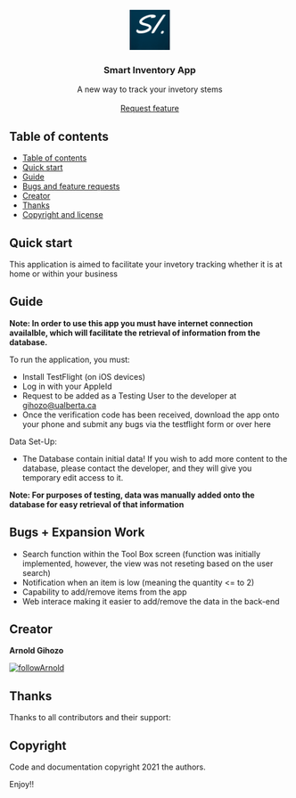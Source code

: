 
<p align="center">
  <a href="https://flutter.io/">
    <img src="https://github.com/ArnoldGihozo/Inventory_on_mobile/blob/main/assets/LogoSI.png" alt="Logo" width=72 height=72>
  </a>

  <h3 align="center">Smart Inventory App</h3>

  <p align="center">
    A new way to track your invetory stems
    <br>
    <br>
    <a href="https://github.com/ArnoldGihozo/Inventory_on_mobile/issues/new>Report bug</a>
    ·
    <a href="https://github.com/ArnoldGihozo/Inventory_on_mobile/issues/new">Request feature</a>
  </p>
</p>

## Table of contents

- [Table of contents](#table-of-contents)
- [Quick start](#quick-start)
- [Guide](#guide)
- [Bugs and feature requests](#bugs-and-feature-requests)
- [Creator](#creator)
- [Thanks](#thanks)
- [Copyright and license](#copyright-and-license)

## Quick start

This application is aimed to facilitate your invetory tracking whether it is at home or within your business

## Guide

**Note: In order to use this app you must have internet connection availalble, which will facilitate the retrieval of information from the database.**

To run the application, you must:
  - Install TestFlight (on iOS devices)
  - Log in with your AppleId
  - Request to be added as a Testing User to the developer at gihozo@ualberta.ca
  - Once the verification code has been received, download the app onto your phone and submit any bugs via the testflight form or over here
  
Data Set-Up:
  - The Database contain initial data! If you wish to add more content to the database, please contact the developer, and they will give you temporary edit         access to it.
  
  

 
 **Note: For purposes of testing, data was manually added onto the database for easy retrieval of that information**


## Bugs + Expansion Work

 - Search function within the Tool Box screen (function was initially implemented, however, the view was not reseting based on the user search)
 - Notification when an item is low (meaning the quantity <= to 2)
 - Capability to add/remove items from the app
 - Web interace making it easier to add/remove the data in the back-end

 
## Creator


**Arnold Gihozo**

<a href='https://github.com/ArnoldGihozo' target='_blank'><img height='36' style='border:0px;height:36px;' src='https://upload.wikimedia.org/wikipedia/commons/0/00/Follow_button.png' border='0' alt='followArnold' /></a>

## Thanks

Thanks to all contributors and their support:

## Copyright

Code and documentation copyright 2021 the authors.

Enjoy!!
